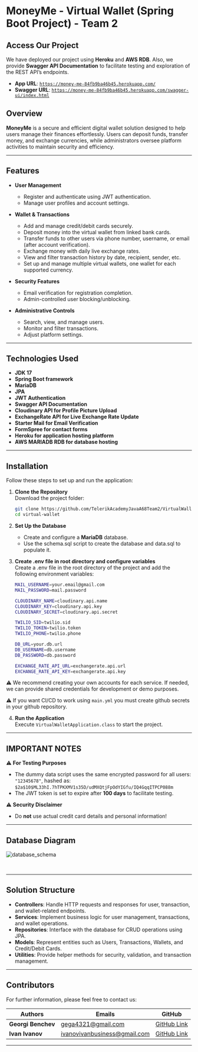 # MoneyMe - Virtual Wallet (Spring Boot Project) - Team 2

## Access Our Project

We have deployed our project using **Heroku** and **AWS RDB**. Also, we provide **Swagger API Documentation** to facilitate testing and exploration of the REST API’s endpoints.

- **App URL**: [`https://money-me-84fb9ba46b45.herokuapp.com/`](https://money-me-84fb9ba46b45.herokuapp.com/)  
- **Swagger URL**: [`https://money-me-84fb9ba46b45.herokuapp.com/swagger-ui/index.html`](https://money-me-84fb9ba46b45.herokuapp.com/swagger-ui/index.html)

## Overview

**MoneyMe** is a secure and efficient digital wallet solution designed to help users manage their finances effortlessly. Users can deposit funds, transfer money, and exchange currencies, while administrators oversee platform activities to maintain security and efficiency.

---

## Features

- **User Management**
  - Register and authenticate using JWT authentication.
  - Manage user profiles and account settings.
  
- **Wallet & Transactions**
  - Add and manage credit/debit cards securely.
  - Deposit money into the virtual wallet from linked bank cards.
  - Transfer funds to other users via phone number, username, or email (after account verification).
  - Exchange money with daily live exchange rates.
  - View and filter transaction history by date, recipient, sender, etc.
  - Set up and manage multiple virtual wallets, one wallet for each supported currency.

- **Security Features**
  - Email verification for registration completion.
  - Admin-controlled user blocking/unblocking.
  
- **Administrative Controls**
  - Search, view, and manage users.
  - Monitor and filter transactions.
  - Adjust platform settings.

---

## Technologies Used

- **JDK 17**
- **Spring Boot framework**
- **MariaDB**
- **JPA**
- **JWT Authentication**
- **Swagger API Documentation**
- **Cloudinary API for Profile Picture Upload**
- **ExchangeRate API for Live Exchange Rate Update**
- **Starter Mail for Email Verification**
- **FormSpree for contact forms**
- **Heroku for application hosting platform**
- **AWS MARIADB RDB for database hosting**

---

## Installation

Follow these steps to set up and run the application:

1. **Clone the Repository**  
   Download the project folder:
   ```sh
   git clone https://github.com/TelerikAcademyJavaA68Team2/VirtualWallet.git
   cd virtual-wallet
   ```
 
2. **Set Up the Database**  
   - Create and configure a **MariaDB** database.  
   - Use the schema.sql script to create the database and data.sql to populate it.

3. **Create .env file in root directory and configure variables**  
   Create a .env file in the root directory of the project and add the following environment variables:
   ```sh
   MAIL_USERNAME=your.email@gmail.com
   MAIL_PASSWORD=mail.password

   CLOUDINARY_NAME=cloudinary.api.name
   CLOUDINARY_KEY=cloudinary.api.key
   CLOUDINARY_SECRET=cloudinary.api.secret

   TWILIO_SID=twilio.sid
   TWILIO_TOKEN=twilio.token
   TWILIO_PHONE=twilio.phone

   DB_URL=your.db.url
   DB_USERNAME=db.username
   DB_PASSWORD=db.password

   EXCHANGE_RATE_API_URL=exchangerate.api.url
   EXCHANGE_RATE_API_KEY=exchangerate.api.key
   ```
 ⚠️ We recommend creating your own accounts for each service. If needed, we can provide shared credentials for development or demo purposes.

 ⚠️ If you want CI/CD to work using `main.yml` you must create github secrets in your github repository.

4. **Run the Application**  
   Execute `VirtualWalletApplication.class` to start the project.

---

## **IMPORTANT NOTES**

⚠️ **For Testing Purposes**  
- The dummy data script uses the same encrypted password for all users: `"12345678"`, hashed as:  
  `$2a$10$ML33hI.7hTPKXMV1s35D/udMXQtjFpOdYIGfu/IQ4GqqITPCP088m`
- The JWT token is set to expire after **100 days** to facilitate testing.

⚠️ **Security Disclaimer**  
- Do **not** use actual credit card details and personal information!  

---

## Database Diagram

![database_schema](https://github.com/user-attachments/assets/d12b1914-566e-4c80-a0e1-50751e88afe9)

<br>

---

## Solution Structure

- **Controllers**: Handle HTTP requests and responses for user, transaction, and wallet-related endpoints.
- **Services**: Implement business logic for user management, transactions, and wallet operations.
- **Repositories**: Interface with the database for CRUD operations using JPA.
- **Models**: Represent entities such as Users, Transactions, Wallets, and Credit/Debit Cards.
- **Utilities**: Provide helper methods for security, validation, and transaction management.

---

## Contributors

For further information, please feel free to contact us:

| Authors               | Emails                       | GitHub                                           |
|-----------------------|------------------------------|--------------------------------------------------|
| **Georgi Benchev**    | gega4321@gmail.com           | [GitHub Link](https://github.com/Georgi-Benchev) |
| **Ivan Ivanov**       | ivanovivanbusiness@gmail.com | [GitHub Link](https://github.com/ivanoffcode)    |

---

